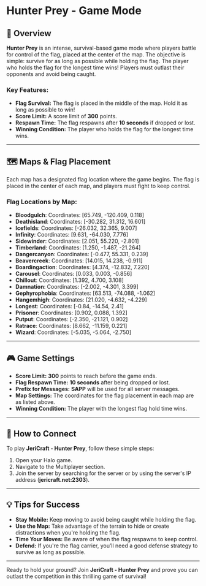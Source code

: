 # Hunter Prey - Game Mode

## 📝 Overview

**Hunter Prey** is an intense, survival-based game mode where players battle for control of the flag, placed at the center of the map. The objective is simple: survive for as long as possible while holding the flag. The player who holds the flag for the longest time wins! Players must outlast their opponents and avoid being caught.

### Key Features:
- **Flag Survival:** The flag is placed in the middle of the map. Hold it as long as possible to win!
- **Score Limit:** A score limit of **300** points.
- **Respawn Time:** The flag respawns after **10 seconds** if dropped or lost.
- **Winning Condition:** The player who holds the flag for the longest time wins.

---

## 🗺️ Maps & Flag Placement

Each map has a designated flag location where the game begins. The flag is placed in the center of each map, and players must fight to keep control.

### Flag Locations by Map:

- **Bloodgulch**: Coordinates: [65.749, -120.409, 0.118]
- **Deathisland**: Coordinates: [-30.282, 31.312, 16.601]
- **Icefields**: Coordinates: [-26.032, 32.365, 9.007]
- **Infinity**: Coordinates: [9.631, -64.030, 7.776]
- **Sidewinder**: Coordinates: [2.051, 55.220, -2.801]
- **Timberland**: Coordinates: [1.250, -1.487, -21.264]
- **Dangercanyon**: Coordinates: [-0.477, 55.331, 0.239]
- **Beavercreek**: Coordinates: [14.015, 14.238, -0.911]
- **Boardingaction**: Coordinates: [4.374, -12.832, 7.220]
- **Carousel**: Coordinates: [0.033, 0.003, -0.856]
- **Chillout**: Coordinates: [1.392, 4.700, 3.108]
- **Damnation**: Coordinates: [-2.002, -4.301, 3.399]
- **Gephyrophobia**: Coordinates: [63.513, -74.088, -1.062]
- **Hangemhigh**: Coordinates: [21.020, -4.632, -4.229]
- **Longest**: Coordinates: [-0.84, -14.54, 2.41]
- **Prisoner**: Coordinates: [0.902, 0.088, 1.392]
- **Putput**: Coordinates: [-2.350, -21.121, 0.902]
- **Ratrace**: Coordinates: [8.662, -11.159, 0.221]
- **Wizard**: Coordinates: [-5.035, -5.064, -2.750]

---

## 🎮 Game Settings

- **Score Limit:** **300** points to reach before the game ends.
- **Flag Respawn Time:** **10 seconds** after being dropped or lost.
- **Prefix for Messages:** **SAPP** will be used for all server messages.
- **Map Settings:** The coordinates for the flag placement in each map are as listed above.
- **Winning Condition:** The player with the longest flag hold time wins.

---

## 📡 How to Connect

To play **JeriCraft - Hunter Prey**, follow these simple steps:

1. Open your Halo game.
2. Navigate to the Multiplayer section.
3. Join the server by searching for the server or by using the server's IP address (**jericraft.net:2303**).

---

## 💡 Tips for Success

- **Stay Mobile:** Keep moving to avoid being caught while holding the flag.
- **Use the Map:** Take advantage of the terrain to hide or create distractions when you're holding the flag.
- **Time Your Moves:** Be aware of when the flag respawns to keep control.
- **Defend:** If you're the flag carrier, you’ll need a good defense strategy to survive as long as possible.

---

Ready to hold your ground? Join **JeriCraft - Hunter Prey** and prove you can outlast the competition in this thrilling game of survival!
